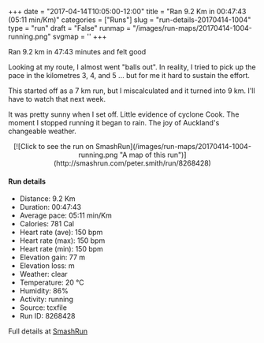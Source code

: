 +++
date = "2017-04-14T10:05:00-12:00"
title = "Ran 9.2 Km in 00:47:43 (05:11 min/Km)"
categories = ["Runs"]
slug = "run-details-20170414-1004"
type = "run"
draft = "False"
runmap = "/images/run-maps/20170414-1004-running.png"
svgmap = '<polyline points="96 34, 100 23, 93 20, 93 20, 92 20, 92 21, 87 22, 87 24, 81 24, 70 33, 59 42, 56 43, 39 49, 34 46, 32 41, 25 40, 23 40, 7 52, 1 52, 0 62, 1 73, 3 77, 7 80, 19 72, 25 71, 29 68, 42 66, 61 61, 67 55, 76 52, 79 50, 80 50, 84 37, 87 33, 89 33">'
+++

Ran 9.2 km in 47:43 minutes and felt good

Looking at my route, I almost went "balls out".  In reality, I tried to pick up the pace in the kilometres 3, 4, and 5 ... but for me it hard to sustain the effort. 

This started off as a 7 km run, but I miscalculated and it turned into 9 km. I'll have to watch that next week. 

It was pretty sunny when I set off. Little evidence of cyclone Cook. The moment I stopped running it began to rain. The joy of Auckland's changeable weather. 

<!--more-->

<center>
[![Click to see the run on SmashRun](/images/run-maps/20170414-1004-running.png "A map of this run")](http://smashrun.com/peter.smith/run/8268428)
</center>

#### Run details

* Distance: 9.2 Km
* Duration: 00:47:43
* Average pace: 05:11 min/Km
* Calories: 781 Cal
* Heart rate (ave): 150 bpm
* Heart rate (max): 150 bpm
* Heart rate (min): 150 bpm
* Elevation gain: 77 m
* Elevation loss:  m
* Weather: clear
* Temperature: 20 &deg;C
* Humidity: 86%
* Activity: running
* Source: tcxfile
* Run ID: 8268428

Full details at [SmashRun](http://smashrun.com/peter.smith/run/8268428)